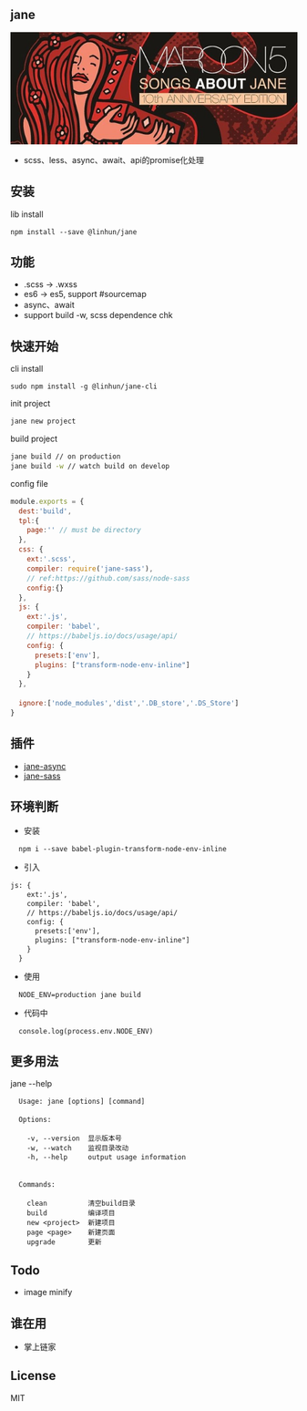 ## jane
![cover](./cover.jpg)
+ scss、less、async、await、api的promise化处理

## 安装
lib install
```
npm install --save @linhun/jane
```
## 功能
+ .scss -> .wxss 
+ es6 -> es5, support #sourcemap
+ async、await
+ support build -w, scss dependence chk

## 快速开始
cli install
```
sudo npm install -g @linhun/jane-cli
```
init project
``` sh
jane new project
```
build project
``` sh
jane build // on production
jane build -w // watch build on develop
```
config file
```javascript
module.exports = {
  dest:'build',
  tpl:{
    page:'' // must be directory
  },
  css: {
    ext:'.scss',
    compiler: require('jane-sass'),
    // ref:https://github.com/sass/node-sass
    config:{}
  },
  js: {
    ext:'.js',
    compiler: 'babel',
    // https://babeljs.io/docs/usage/api/
    config: {
      presets:['env'],
      plugins: ["transform-node-env-inline"]
    }
  },

  ignore:['node_modules','dist','.DB_store','.DS_Store']
}
```
## 插件
+ [jane-async](https://github.com/lin-hun/jane-async)
+ [jane-sass](https://www.npmjs.com/package/jane-sass)
## 环境判断
+ 安装
```
  npm i --save babel-plugin-transform-node-env-inline
```
+ 引入
```
js: {
    ext:'.js',
    compiler: 'babel',
    // https://babeljs.io/docs/usage/api/
    config: {
      presets:['env'],
      plugins: ["transform-node-env-inline"]
    }
  }
```
+ 使用
```
  NODE_ENV=production jane build
```
+ 代码中
```
  console.log(process.env.NODE_ENV)
```
## 更多用法
jane --help
```
  Usage: jane [options] [command]
  
  Options:

    -v, --version  显示版本号
    -w, --watch    监视目录改动
    -h, --help     output usage information


  Commands:

    clean          清空build目录
    build          编译项目
    new <project>  新建项目
    page <page>    新建页面
    upgrade        更新

```
## Todo 
+ image minify


## 谁在用
+ 掌上链家
## License
MIT


